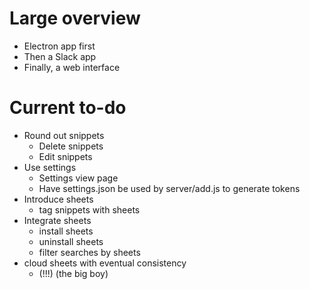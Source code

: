 # Large overview

- Electron app first
- Then a Slack app
- Finally, a web interface

# Current to-do

- Round out snippets
	- Delete snippets
	- Edit snippets
- Use settings
	- Settings view page
	- Have settings.json be used by server/add.js to generate tokens
- Introduce sheets
	- tag snippets with sheets
- Integrate sheets
	- install sheets
	- uninstall sheets
	- filter searches by sheets
- cloud sheets with eventual consistency
	- (!!!) (the big boy)

